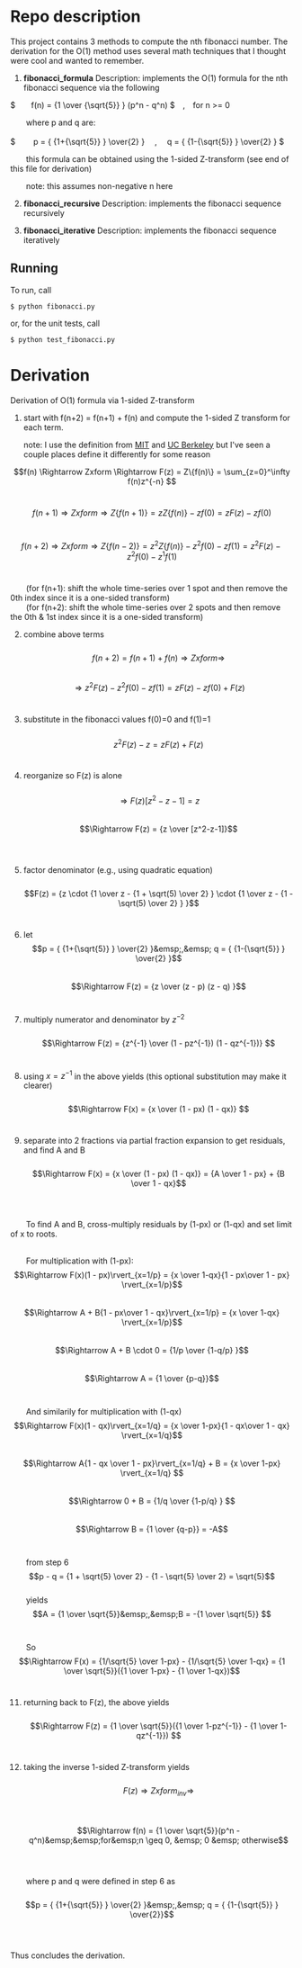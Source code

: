# Repo description

This project contains 3 methods to compute the nth fibonacci number. The derivation for the O(1) method uses several math techniques that I thought were cool and wanted to remember.

1. **fibonacci_formula**
  Description: implements the O(1) formula for the nth fibonacci sequence via the following
  
$&emsp;&emsp;f(n) = {1 \over {\sqrt{5}} } (p^n - q^n)  $&emsp;,&emsp;for n >= 0


&emsp;&emsp;where p and q are:<br><br>
$&emsp;&emsp; p = { {1+{\sqrt{5}} } \over{2} } &emsp;,&emsp; q = { {1-{\sqrt{5}} } \over{2} } $


&emsp;&emsp;this formula can be obtained using the 1-sided Z-transform (see end of this file for derivation)

&emsp;&emsp;note: this assumes non-negative n here


2. **fibonacci_recursive**
 Description: implements the fibonacci sequence recursively

3. **fibonacci_iterative**
 Description: implements the fibonacci sequence iteratively


## Running 
To run, call  
```shell
$ python fibonacci.py
```

or, for the unit tests, call
```shell
$ python test_fibonacci.py
```


# Derivation 
Derivation of O(1) formula via 1-sided Z-transform

1. start with f(n+2) = f(n+1) + f(n) and compute the 1-sided Z transform for each term. 

	note: I use the definition from [MIT](https://eecs6302.mit.edu/_static/fall21/extras/siebert8.pdf) and [UC Berkeley](https://inst.eecs.berkeley.edu/~ee120/fa19/LectureNotes/Lecture23.pdf) but I've seen a couple places define it differently for some reason

$$f(n) \Rightarrow Zxform \Rightarrow F(z) = Z\{f(n)\} = \sum_{z=0}^\infty f(n)z^{-n} $$<br>

$$f(n+1) \Rightarrow Zxform \Rightarrow Z\{f(n+1)\} = zZ\{f(n)\} - zf(0) = zF(z) - zf(0) $$<br>

$$f(n+2) \Rightarrow Zxform \Rightarrow Z\{f(n-2)\} = z^2Z\{f(n)\} - z^2f(0) - zf(1) = z^2F(z) - z^2f(0) - z^1f(1) $$<br>

&emsp;&emsp;(for f(n+1): shift the whole time-series over 1 spot and then remove the 0th index since it is a one-sided transform)<br>
&emsp;&emsp;(for f(n+2): shift the whole time-series over 2 spots and then remove the 0th & 1st index since it is a one-sided transform)<br>

2. combine above terms<br> <br>
$$f(n+2) = f(n+1) + f(n) \Rightarrow Zxform \Rightarrow$$ <br>
$$\Rightarrow z^2F(z) - z^2f(0) - zf(1) = zF(z) - zf(0)   +  F(z)$$<br>


3. substitute in the fibonacci values f(0)=0 and f(1)=1<br><br>
   $$z^2F(z) - z =  zF(z) +F(z)$$<br>


4. reorganize so F(z) is alone<br><br>
$$\Rightarrow F(z)[z^2-z-1] =  z$$<br>
$$\Rightarrow F(z) =  {z \over [z^2-z-1]}$$<br><br>

5. factor denominator (e.g., using quadratic equation)<br><br>
$$F(z) = {z \cdot {1 \over z - {1 + \sqrt(5) \over 2} } \cdot {1 \over z - {1 - \sqrt(5) \over 2} } }$$<br>


6. let <br>
$$p = { {1+{\sqrt{5}} } \over{2} }&emsp;,&emsp; q = { {1-{\sqrt{5}} } \over{2} }$$<br>
$$\Rightarrow F(z) = {z  \over (z - p) (z - q) }$$<br>

7. multiply numerator and denominator by $z^{-2}$<br><br>
$$\Rightarrow F(z) = {z^{-1} \over (1 - pz^{-1}) (1 - qz^{-1})} $$<br>



8. using $x = z^{-1}$ in the above yields (this optional substitution may make it clearer)<br><br>
$$\Rightarrow F(x) = {x \over (1 - px) (1 - qx)} $$<br>


9. separate into 2 fractions via partial fraction expansion to get residuals, and find A and B<br><br>
$$\Rightarrow F(x) = {x \over (1 - px) (1 - qx)} = {A \over 1 - px} + {B \over 1 - qx}$$<br><br>

&emsp;&emsp;To find A and B, cross-multiply residuals by (1-px) or (1-qx) and set limit of x to roots.<br><br>

&emsp;&emsp;For multiplication with (1-px):<br>
$$\Rightarrow F(x)(1 - px)\rvert_{x=1/p} = {x \over 1-qx}{1 - px\over 1 - px} \rvert_{x=1/p}$$<br>
$$\Rightarrow A + B{1 - px\over 1 - qx}\rvert_{x=1/p} = {x \over 1-qx} \rvert_{x=1/p}$$<br>
$$\Rightarrow A + B \cdot 0 = {1/p \over {1-q/p} }$$<br>
$$\Rightarrow A = {1 \over {p-q}}$$<br>
<br>
&emsp;&emsp;And similarily for multiplication with (1-qx)<br>
$$\Rightarrow F(x)(1 - qx)\rvert_{x=1/q} = {x \over 1-px}{1 - qx\over 1 - qx} \rvert_{x=1/q}$$<br>
$$\Rightarrow A{1 - qx \over 1 - px}\rvert_{x=1/q} + B = {x \over 1-px} \rvert_{x=1/q} $$<br>
$$\Rightarrow 0 + B = {1/q \over {1-p/q} } $$<br>
$$\Rightarrow B = {1 \over {q-p}} = -A$$
<br>
<br>
&emsp;&emsp;from step 6<br>
$$p - q = {1 + \sqrt{5} \over 2} - {1 - \sqrt{5} \over 2} = \sqrt{5}$$
<br>
&emsp;&emsp;yields<br>
$$A = {1 \over \sqrt{5}}&emsp;,&emsp;B = -{1 \over \sqrt{5}} $$<br>
<br>
&emsp;&emsp;So <br>
$$\Rightarrow F(x) = {1/\sqrt{5} \over 1-px} - {1/\sqrt{5} \over 1-qx} = {1 \over \sqrt{5}}({1 \over 1-px} - {1 \over 1-qx})$$<br>


11. returning back to F(z), the above yields<br><br>
$$\Rightarrow F(z) = {1 \over \sqrt{5}}({1 \over 1-pz^{-1}} - {1 \over 1-qz^{-1}}) $$<br>


12. taking the inverse 1-sided Z-transform yields<br><br>
$$F(z) \Rightarrow Zxform_{inv} \Rightarrow$$<br><br>
$$\Rightarrow f(n) = {1 \over \sqrt{5}}(p^n - q^n)&emsp;&emsp;for&emsp;n \geq 0, &emsp; 0 &emsp; otherwise$$<br><br>

&emsp;&emsp;where p and q were defined in step 6 as<br><br>
$$p = { {1+{\sqrt{5}} } \over{2} }&emsp;,&emsp; q = { {1-{\sqrt{5}} } \over{2}}$$<br><br>

Thus concludes the derivation.




